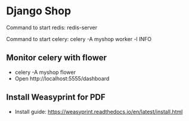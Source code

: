 # Django Shop

Command to start redis: redis-server

Command to start celery: celery -A myshop worker -l INFO

## Monitor celery with flower

* celery -A myshop flower
* Open http://localhost:5555/dashboard

## Install Weasyprint for PDF

* Install guide: https://weasyprint.readthedocs.io/en/latest/install.html